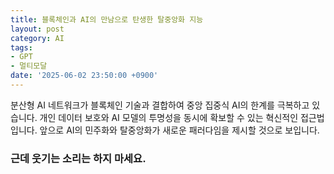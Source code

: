 ```yaml
---
title: 블록체인과 AI의 만남으로 탄생한 탈중앙화 지능
layout: post
category: AI
tags:
- GPT
- 멀티모달
date: '2025-06-02 23:50:00 +0900'
---
```


분산형 AI 네트워크가 블록체인 기술과 결합하여 중앙 집중식 AI의 한계를 극복하고 있습니다. 개인 데이터 보호와 AI 모델의 투명성을 동시에 확보할 수 있는 혁신적인 접근법입니다. 앞으로 AI의 민주화와 탈중앙화가 새로운 패러다임을 제시할 것으로 보입니다.

### 근데 웃기는 소리는 하지 마세요.
